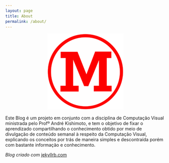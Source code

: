 ```yaml
---
layout: page
title: About
permalink: /about/
---
```


<div align="center">

![mackenzie-logo](./_images/240px-Mackenzie_logo.png)

</div>

Este Blog é um projeto em conjunto com a disciplina de Computação Visual ministrada pelo Profº André Kishimoto, e tem o objetivo de fixar o aprendizado compartilhando o conhecimento obtido por meio de divulgação de conteúdo semanal à respeito da Computação Visual, explicando os conceitos por trás de maneira simples e descontraída porém com bastante informação e conhecimento.


*Blog criado com* [jekyllrb.com](https://jekyllrb.com/)



